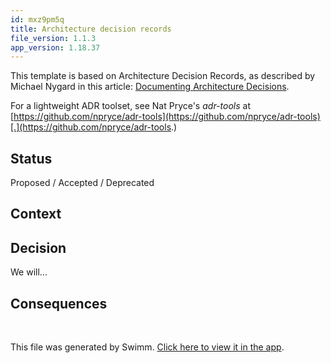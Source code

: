 ```yaml
---
id: mxz9pm5q
title: Architecture decision records
file_version: 1.1.3
app_version: 1.18.37
---
```


This template is based on Architecture Decision Records, as described by Michael Nygard in this article: [Documenting Architecture Decisions](http://thinkrelevance.com/blog/2011/11/15/documenting-architecture-decisions).

For a lightweight ADR toolset, see Nat Pryce's _adr-tools_ at [https://github.com/npryce/adr-tools](https://github.com/npryce/adr-tools)[.](https://github.com/npryce/adr-tools.)

## Status

Proposed / Accepted / Deprecated

## Context


## Decision

We will...

## Consequences



<br/>

This file was generated by Swimm. [Click here to view it in the app](https://app.swimm.io/repos/Z2l0aHViJTNBJTNBQ2hpY0NyYWZ0c21hbiUzQSUzQUJsdWVTa3lJbnZlc3RvcnNMTEM=/docs/mxz9pm5q).
